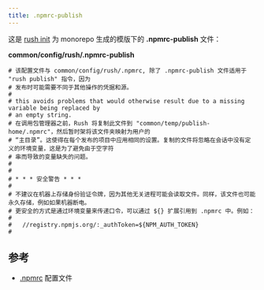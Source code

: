 ```yaml
---
title: .npmrc-publish
---
```


这是 [rush init](../commands/rush_init.md) 为 monorepo 生成的模版下的 **.npmrc-publish** 文件：

**common/config/rush/.npmrc-publish**

```shell
# 该配置文件与 common/config/rush/.npmrc, 除了 .npmrc-publish 文件适用于 "rush publish" 指令，因为
# 发布时可能需要不同于其他操作的凭据和源。
#
# this avoids problems that would otherwise result due to a missing variable being replaced by
# an empty string.
# 在调用包管理器之前，Rush 将复制此文件到 "common/temp/publish-home/.npmrc"，然后暂时架将该文件夹映射为用户的
# “主目录”。这使得在每个发布的项目中应用相同的设置。复制的文件将忽略在会话中没有定义的环境变量，这是为了避免由于空字符
# 串而导致的变量缺失的问题。
#
#
# * * * 安全警告 * * *
#
# 不建议在机器上存储身份验证令牌，因为其他无关进程可能会读取文件。同样，该文件也可能永久存储，例如如果机器断电。
# 更安全的方式是通过环境变量来传递口令，可以通过 ${} 扩展引用到 .npmrc 中。例如：
#
#   //registry.npmjs.org/:_authToken=${NPM_AUTH_TOKEN}
#
```

## 参考

- [.npmrc](../configs/npmrc.md) 配置文件
